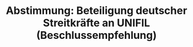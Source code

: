 ---
abstimmung:
  abstimmung: 2
  bundestagssitzung: 44
  datum: 23. Juni 2022
  legislaturperiode: 20
categories:
- Todo
data:
- title: Abstimmungsergebnis 20220623_2.pdf
  url: /res/2025-btw/abstimmungsergebnisse/20220623_2.pdf
- title: Abstimmungsergebnis 20220623_2_xls.xlsx
  url: /res/2025-btw/abstimmungsergebnisse/20220623_2_xls.xlsx
- title: Abstimmungsergebnis 20220623_2_xls.csv
  url: /res/2025-btw/abstimmungsergebnisse_csv/20220623_2_xls.csv
documents:
- local: /res/2025-btw/drucksachen/2001763.pdf
  summary: '### Antrag der Bundesregierung: Fortsetzung der Beteiligung deutscher
    Streitkräfte an UNIFIL


    Der Antrag der Bundesregierung befürwortet die Fortsetzung der Beteiligung deutscher
    Streitkräfte an der UNIFIL-Mission im Libanon bis Juni 2023.  Die Bundesregierung
    beantragt die Zustimmung des Bundestages für die Fortsetzung der Mission.


    **Kernpunkte und Ziele:**


    * Zustimmung zur Fortsetzung der UNIFIL-Beteiligung

    * Einsetzung von bis zu 300 Soldatinnen und Soldaten

    * Überwachung der Waffenruhe und Unterstützung der libanesischen Streitkräfte

    * Hilfe für humanitäre Hilfe und freiwillige Rückkehr von Vertriebenen

    * Unterstützung der libanesischen Regierung bei der Grenzsicherung

    * Seegestützte Aufklärung und Überwachung

    * Fähigkeitsaufbau der libanesischen Marine'
  title: Drucksache 20/1763
  url: https://dserver.bundestag.de/btd/20/017/2001763.pdf
- local: /res/2025-btw/drucksachen/2002386.pdf
  summary: '### Beschlussempfehlung und Bericht des Auswärtigen Ausschusses zum Antrag
    der Bundesregierung


    Der Ausschuss empfiehlt die Fortsetzung des Einsatzes deutscher Streitkräfte in
    UNIFIL im Libanon bis Juni 2023.  **Kernpunkte und Ziele:** Fortsetzung der Beteiligung
    bewaffneter deutscher Streitkräfte an UNIFIL; Unterstützung der Stabilisierung
    der Region;  Aufgaben: Seeüberwachung, humanitäre Hilfe, Ausbildung der libanesischen
    Streitkräfte.

    '
  title: Drucksache 20/2386
  url: https://dserver.bundestag.de/btd/20/023/2002386.pdf
ergebnis:
  AfD:
    enthaltung: 0
    gesamt: 80
    ja: 0
    nein: 67
    nichtabgegeben: 13
    ungueltig: 0
  Bündnis 90/Die Grünen:
    enthaltung: 1
    gesamt: 118
    ja: 105
    nein: 1
    nichtabgegeben: 11
    ungueltig: 0
  CDU/CSU:
    enthaltung: 0
    gesamt: 196
    ja: 176
    nein: 0
    nichtabgegeben: 20
    ungueltig: 0
  Die Linke:
    enthaltung: 0
    gesamt: 39
    ja: 0
    nein: 33
    nichtabgegeben: 6
    ungueltig: 0
  FDP:
    enthaltung: 1
    gesamt: 92
    ja: 82
    nein: 0
    nichtabgegeben: 9
    ungueltig: 0
  Fraktionslos:
    enthaltung: 0
    gesamt: 4
    ja: 1
    nein: 2
    nichtabgegeben: 1
    ungueltig: 0
  SPD:
    enthaltung: 0
    gesamt: 205
    ja: 175
    nein: 0
    nichtabgegeben: 30
    ungueltig: 0
layout: abstimmung
links:
- title: Link zu bundestag.de
  url: https://www.bundestag.de/parlament/plenum/abstimmung/abstimmung?id=785
preview: 'Deutscher Bundestag


  44. Sitzung des Deutschen Bundestages

  am Donnerstag, 23. Juni 2022


  Endgültiges Ergebnis der Namentlichen Abstimmung Nr. 2


  Beschlussempfehlung des Auswärtigen Ausschusses (3. Ausschuss)

  zu dem Antrag der Bundesregierung

  Fortsetzung der Beteiligung bewaffneter deutscher Streitkräfte an der "United Nations

  Interium Force in Lebanon (UNIFIL)

  Drs. 20/1763 und 20/2386'
tags:
- Todo
title: 'Abstimmung: Beteiligung deutscher Streitkräfte an UNIFIL (Beschlussempfehlung)'
---